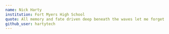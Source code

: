 ```yaml
---
name: Nick Harty
institution: Fort Myers High School
quote: All memory and fate driven deep beneath the waves let me forget about today until tomorrow
github_user: hartytech
---
```

